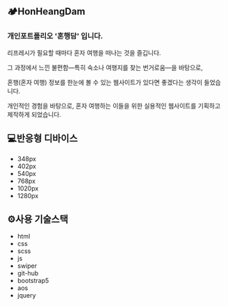 ## 🏕️HonHeangDam

### 개인포트폴리오 '혼행담' 입니다.
리프레시가 필요할 때마다 혼자 여행을 떠나는 것을 즐깁니다.

그 과정에서 느낀 불편함—특히 숙소나 여행지를 찾는 번거로움—을 바탕으로,

혼행(혼자 여행) 정보를 한눈에 볼 수 있는 웹사이트가 있다면 좋겠다는 생각이 들었습니다.

개인적인 경험을 바탕으로, 혼자 여행하는 이들을 위한 실용적인 웹사이트를 기획하고 제작하게 되었습니다.

## 💻반응형 디바이스
- 348px
- 402px
- 540px
- 768px
- 1020px
- 1280px

## ⚙️사용 기술스택
- html
- css
- scss
- js
- swiper
- git-hub
- bootstrap5
- aos
- jquery


